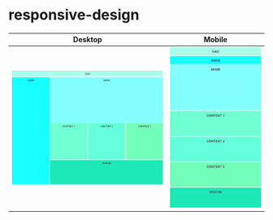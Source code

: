 # responsive-design

Desktop             |  Mobile
:-------------------------:|:-------------------------:
![](https://github.com/andrea78novi/responsive-design/blob/main/desktop.png?raw=true)  |  ![](https://github.com/andrea78novi/responsive-design/blob/main/mobile.png?raw=true)
